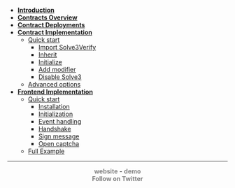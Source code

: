 <!-- docs/_sidebar.md -->

- [**Introduction**](/)
- [**Contracts Overview**](contract.md)
- [**Contract Deployments**](deployments.md)
  <!-- - [Diagram](contract#diagram)
  - [Solve3Master](contract#solve3master)
  - [Solve3Verify](contract#solve3verify) -->
- [**Contract Implementation**](contractImplementation.md)
  - [Quick start](contractImplementation#quick-start)
    - [Import Solve3Verify](contractImplementation#import-the-contract)
    - [Inherit](contractImplementation#inherit-from-solve3verify)
    - [Initialize](contractImplementation#initialize-the-contract)
    - [Add modifier](contractImplementation#add-solve3verify-modifier)
    - [Disable Solve3](contractImplementation#abstract-function-disablesolve3)
  - [Advanced options](contractImplementation#advanced-options)
- [**Frontend Implementation**](captcha.md)
  - [Quick start](captcha#quick-start)
    - [Installation](captcha#installation)
    - [Initialization](captcha#initialization)
    - [Event handling](captcha#event-handling)
    - [Handshake](captcha#handshake)
    - [Sign message](captcha#sign-message)
    - [Open captcha](captcha#open-captcha)
  - [Full Example](captcha#full-example)

<hr>

<div align="center">
  <a href="https://solve3.org" style="text-decoration: none; color: gray;"><b>website</b></a> -
  <a href="https://demo.solve3.org" style="text-decoration: none; color: gray;"><b>demo</b></a>  
</div>

<div align="center">
  <a href="https://twitter.com/solve3_org" style="text-decoration: none; color: gray;"><b>Follow on Twitter</b></a>
</div>
